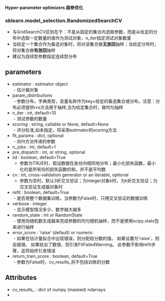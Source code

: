 #### Hyper-parameter optimizers 超参优化 <br>
### sklearn.model_selection.RandomizedSearchCV <br>
- 与GridSearchCV区别在于：不是从固定的集合内选取参数，而是从给定的分布中选取一定数量的值作为测试对象，n_iter指定测试对象数量<br>
- 当给定一个集合作为备选对象时，将对该集合做**无放回**抽样；当给定分布时，将对集合做**有放回**抽样<br>
- 建议为连续型参数指定连续型分布<br>
## parameters <br>
- estimator : estimator object<br>
  - 估计器对象<br>
- param_distributions<br>
  - 参数分布，字典类型，变量名称作为key+给定的备选集合或分布。注意：分布必须提供rvs方法用于抽样,当为给定集合时，做均匀抽样<br>
- n_iter : int, default=10<br>
  - 测试参数的数量<br>
- scoring : string, callable or None, default=None<br>
  - 评分标准,如未指定，将采用estimator的scoring方法<br>
- fit_params : dict, optional<br>
  - 向fit方法传递的参数<br>
- n_jobs : int, default=1<br>
- pre_dispatch : int, or string, optional<br>
- iid : boolean, default=True  <br>
  - 参数为TRUE时，假设数据在各份内相同地分布；最小化损失函数，最小化的是所有份的损失函数的和，并不是平均数<br>
- cv : int, cross-validation generator or an iterable, optional<br>
  - 参数为空时，默认3折交叉验证；为integer对象k时，为k折交叉验证；为交叉验证生成器对象时<br>
- refit : boolean, default=True<br>
  - 是否用整个数据集训练，当参数为False时，只用交叉验证的数据训练<br>
- verbose : integer<br>
  - 显示模型情况多少，数字越大越多<br>
- random_state : int or RandomState<br>
  - 使用伪随机数生成器来完成参数的均匀随机抽样，而不是使用scipy.stats包来进行抽样<br>
- error_score : ‘raise’ (default) or numeric<br>
  - 如果在估计量拟合中出现错误，则分配给分数的值。 如果设置为'raise'，则会报错。 如果给出了数值，则引发FitFailedWarning。 此参数不影响refit步骤，这将始终引发错误<br>
- return_train_score : boolean, default=True<br>
  - 参数为False时，cv_results_将不包括训练的分数<br>
## Attributes<br>
- cv_results_ : dict of numpy (masked) ndarrays
- 

